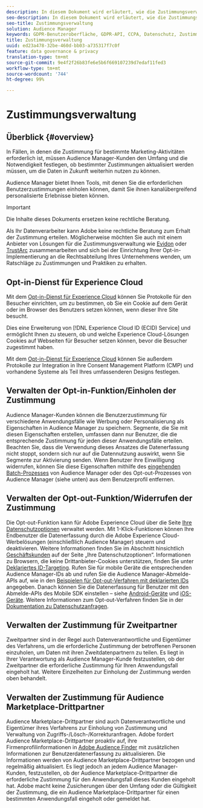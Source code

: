 ```yaml
---
description: In diesem Dokument wird erläutert, wie die Zustimmungsverwaltung in Audience Manager funktioniert.
seo-description: In diesem Dokument wird erläutert, wie die Zustimmungsverwaltung in Audience Manager funktioniert.
seo-title: Zustimmungsverwaltung
solution: Audience Manager
keywords: GDPR-Benutzeroberfläche, GDPR-API, CCPA, Datenschutz, Zustimmung
title: Zustimmungsverwaltung
uuid: ed23a478-32be-460d-bb03-a735317f7c0f
feature: data governance & privacy
translation-type: tm+mt
source-git-commit: 9e4f2f26b83fe6e5b6f669107239d7edaf11fed3
workflow-type: tm+mt
source-wordcount: '744'
ht-degree: 99%

---
```



# Zustimmungsverwaltung

## Überblick {#overview}

In Fällen, in denen die Zustimmung für bestimmte Marketing-Aktivitäten erforderlich ist, müssen Audience Manager-Kunden den Umfang und die Notwendigkeit festlegen, ob bestimmter Zustimmungen aktualisiert werden müssen, um die Daten in Zukunft weiterhin nutzen zu können.

Audience Manager bietet Ihnen Tools, mit denen Sie die erforderlichen Benutzerzustimmungen einholen können, damit Sie ihnen kanalübergreifend personalisierte Erlebnisse bieten können. 

>[!IMPORTANT]
>
> Die Inhalte dieses Dokuments ersetzen keine rechtliche Beratung.
>
> Als Ihr Datenverarbeiter kann Adobe keine rechtliche Beratung zum Erhalt der Zustimmung erteilen. Möglicherweise möchten Sie auch mit einem Anbieter von Lösungen für die Zustimmungsverwaltung wie [Evidon](https://theblog.adobe.com/evidon-builds-gdpr-universal-consent-integration-with-launch-by-adobe/) oder [TrustArc](https://theblog.adobe.com/trustarc-builds-consent-integration-launch-adobe/) zusammenarbeiten und sich bei der Einrichtung Ihrer Opt-in-Implementierung an die Rechtsabteilung Ihres Unternehmens wenden, um Ratschläge zu Zustimmungen und Praktiken zu erhalten.

## Opt-in-Dienst für Experience Cloud

Mit dem [Opt-in-Dienst für Experience Cloud](https://docs.adobe.com/content/help/de-DE/id-service/using/implementation/opt-in-service/optin-overview.html) können Sie Protokolle für den Besucher einrichten, um zu bestimmen, ob Sie ein Cookie auf dem Gerät oder im Browser des Benutzers setzen können, wenn dieser Ihre Site besucht.

Dies eine Erweiterung von [!DNL Experience Cloud ID (ECID) Service] und ermöglicht Ihnen zu steuern, ob und welche Experience Cloud-Lösungen Cookies auf Webseiten für Besucher setzen können, bevor die Besucher zugestimmt haben.

Mit dem [Opt-in-Dienst für Experience Cloud](https://docs.adobe.com/content/help/en/id-service/using/implementation/opt-in-service/optin-overview.html) können Sie außerdem Protokolle zur Integration in Ihre Consent Management Platform (CMP) und vorhandene Systeme als Teil Ihres umfassenderen Designs festlegen.

## Verwalten der Opt-in-Funktion/Einholen der Zustimmung

Audience Manager-Kunden können die Benutzerzustimmung für verschiedene Anwendungsfälle wie Werbung oder Personalisierung als Eigenschaften in Audience Manager zu speichern. Segmente, die Sie mit diesen Eigenschaften erstellen, umfassen dann nur Benutzer, die die entsprechende Zustimmung für jeden dieser Anwendungsfälle erteilen. Beachten Sie, dass die Verwendung dieses Ansatzes die Datenerfassung nicht stoppt, sondern sich nur auf die Datennutzung auswirkt, wenn Sie Segmente zur Aktivierung senden. Wenn Benutzer ihre Einwilligung widerrufen, können Sie diese Eigenschaften mithilfe des [eingehenden Batch-Prozesses](../../integration/sending-audience-data/batch-data-transfer-explained/inbound-file-contents.md) von Audience Manager oder des Opt-out-Prozesses von Audience Manager (siehe unten) aus dem Benutzerprofil entfernen.

## Verwalten der Opt-out-Funktion/Widerrufen der Zustimmung

Die Opt-out-Funktion kann für Adobe Experience Cloud über die Seite [Ihre Datenschutzoptionen](https://www.adobe.com/de/privacy/opt-out.html#customeruse) verwaltet werden. Mit 1-Klick-Funktionen können Ihre Endbenutzer die Datenerfassung durch die Adobe Experience Cloud-Werbelösungen (einschließlich Audience Manager) steuern und deaktivieren. Weitere Informationen finden Sie im Abschnitt hinsichtlich [ Geschäftskunden](https://www.adobe.com/privacy/opt-out.html#customeruse) auf der Seite „Ihre Datenschutzoptionen“. Informationen zu Browsern, die keine Drittanbieter-Cookies unterstützen, finden Sie unter [Deklariertes ID-Targeting](../../features/declared-ids.md#declared-id-targeting). Rufen Sie für mobile Geräte die entsprechenden Audience Manager-IDs ab und rufen Sie die Audience Manager-Abmelde-APIs auf, wie in den [Beispielen für Opt-out-Verfahren mit deklarierten IDs](../../features/declared-ids.md#opt-out-examples) angegeben. Danach können Sie die Datenerfassung für Benutzer mit den Abmelde-APIs des Mobile SDK einstellen – siehe [Android-Geräte](https://docs.adobe.com/content/help/de-DE/mobile-services/android/gdpr-privacy-android/privacy.html) und [iOS-Geräte](https://docs.adobe.com/content/help/de-DE/mobile-services/ios/privacy-gdpr-ios/privacy.html). Weitere Informationen zum Opt-out-Verfahren finden Sie in der [Dokumentation zu Datenschutzanfragen](../../overview/data-security-and-privacy/data-privacy-requests.md).

## Verwalten der Zustimmung für Zweitpartner

Zweitpartner sind in der Regel auch Datenverantwortliche und Eigentümer des Verfahrens, um die erforderliche Zustimmung der betroffenen Personen einzuholen, um Daten mit ihren Zweitdatenpartnern zu teilen. Es liegt in Ihrer Verantwortung als Audience Manager-Kunde festzustellen, ob der Zweitpartner die erforderliche Zustimmung für Ihren Anwendungsfall eingeholt hat. Weitere Einzelheiten zur Einholung der Zustimmung werden oben behandelt.

## Verwalten der Zustimmung für Audience Marketplace-Drittpartner

Audience Marketplace-Drittpartner sind auch Datenverantwortliche und Eigentümer ihres Verfahrens zur Einholung von Zustimmung und Verwaltung von Zugriffs-/Lösch-/Korrekturanfragen. Adobe fordert Audience Marketplace-Drittpartner proaktiv auf, ihre Firmenprofilinformationen in [Adobe Audience Finder](https://www.adobe-audience-finder.com/) mit zusätzlichen Informationen zur Benutzerdatenerfassung zu aktualisieren. Die Informationen werden von Audience Marketplace-Drittpartner bezogen und regelmäßig aktualisiert. Es liegt jedoch an jedem Audience Manager-Kunden, festzustellen, ob der Audience Marketplace-Drittpartner die erforderliche Zustimmung für den Anwendungsfall dieses Kunden eingeholt hat. Adobe macht keine Zusicherungen über den Umfang oder die Gültigkeit der Zustimmung, die ein Audience Marketplace-Drittpartner für einen bestimmten Anwendungsfall eingeholt oder gemeldet hat.
